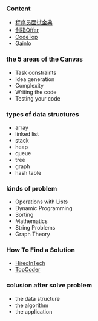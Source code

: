 ### Content
- [程序员面试金典](https://leetcode-cn.com/problem-list/xb9lfcwi/)
- [剑指Offer](https://leetcode-cn.com/problem-list/xb9nqhhg/)
- [CodeTop](https://codetop.cc/home)
- [Gainlo](http://blog.gainlo.co/index.php/category/coding-interview-questions/)

### the 5 areas of the Canvas
- Task constraints
- Idea generation
- Complexity
- Writing the code
- Testing your code

### types of data structures
- array
- linked list
- stack
- heap
- queue
- tree
- graph
- hash table

### kinds of problem
- Operations with Lists
- Dynamic Programming
- Sorting
- Mathematics
- String Problems
- Graph Theory

### How To Find a Solution
- [HiredInTech](https://www.hiredintech.com/classrooms/algorithm-design/lesson/80)
- [TopCoder](https://www.topcoder.com/thrive/articles/How%20To%20Find%20a%20Solution)

### colusion after solve problem 
- the data structure
- the algorithm
- the application